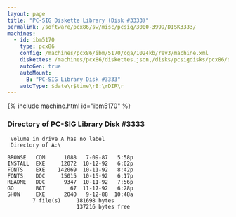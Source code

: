 ```yaml
---
layout: page
title: "PC-SIG Diskette Library (Disk #3333)"
permalink: /software/pcx86/sw/misc/pcsig/3000-3999/DISK3333/
machines:
  - id: ibm5170
    type: pcx86
    config: /machines/pcx86/ibm/5170/cga/1024kb/rev3/machine.xml
    diskettes: /machines/pcx86/diskettes.json,/disks/pcsigdisks/pcx86/diskettes.json
    autoGen: true
    autoMount:
      B: "PC-SIG Library Disk #3333"
    autoType: $date\r$time\rB:\rDIR\r
---
```


{% include machine.html id="ibm5170" %}

### Directory of PC-SIG Library Disk #3333

     Volume in drive A has no label
     Directory of A:\

    BROWSE   COM      1088   7-09-87   5:58p
    INSTALL  EXE     12072  10-12-92   6:02p
    FONTS    EXE    142069  10-11-92   8:42p
    FONTS    DOC     15015  10-15-92   6:17p
    README   DOC      9347  10-11-92   7:56p
    GO       BAT        67  11-17-92   6:28p
    SHOW     EXE      2040   9-12-88  10:48a
            7 file(s)     181698 bytes
                          137216 bytes free
